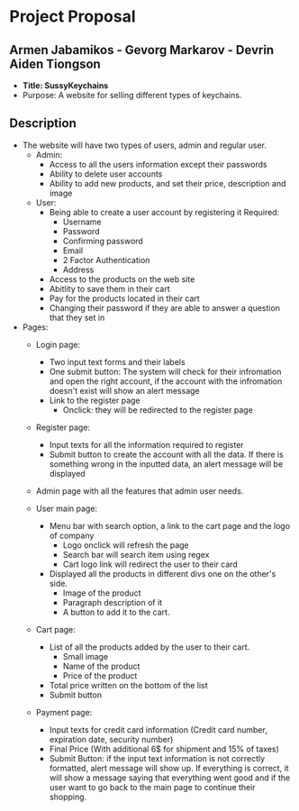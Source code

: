 # Project Proposal 

## Armen Jabamikos - Gevorg Markarov - Devrin Aiden Tiongson

* **Title: SussyKeychains**
* Purpose: A  website for selling different types of keychains.
## Description
* The website will have two types of users, admin and regular user. 
    * Admin:
        * Access to all the users information except their passwords
        * Ability to delete user accounts
        * Ability to add new products, and set their price, description and image
    * User:
        * Being able to create a user account by registering it Required:
            * Username
            * Password
            * Confirming password
            * Email
            * 2 Factor Authentication
            * Address 
        * Access to the products on the web site
        * Abitlity to save them in their cart 
        * Pay for the products located in their cart
        * Changing their password if they are able to answer a question that they set in 
* Pages:
    * Login page: 
        * Two input text forms and their labels
        * One submit button: The system will check for their infromation and open the right account, if the account with the infromation doesn't exist will show an alert message 
        * Link to the register page
            * Onclick: they will be redirected to the register page
        
    * Register page: 
        * Input texts for all the information required to register 
        * Submit button to create the account with all the data. If there is something wrong in the inputted data, an alert message will be displayed 
    * Admin page with all the features that admin user needs.
    * User main page:
        * Menu bar with search option, a link to the cart page and the logo of company
            * Logo onclick will refresh the page
            * Search bar will search item using regex
            * Cart logo link will redirect the user to their card
        * Displayed all the products in different divs one on the
        other's side.
            * Image of the product
            * Paragraph description of it
            * A button to add it to the cart.
    * Cart page:
        * List of all the products added by the user to their cart.
            * Small image 
            * Name of the product 
            * Price of the product
        * Total price written on the bottom of the list 
        * Submit button  
    * Payment page:
        * Input texts for credit card information (Credit card number, expiration date, security number) 
        * Final Price (With additional 6$ for shipment and 15% of taxes)
        * Submit Button: if the input text information is not correctly formatted, alert message will show up. If everything is correct, it will show a message saying that everything went good and if the user want to go back to the main page to continue their shopping. 

    

